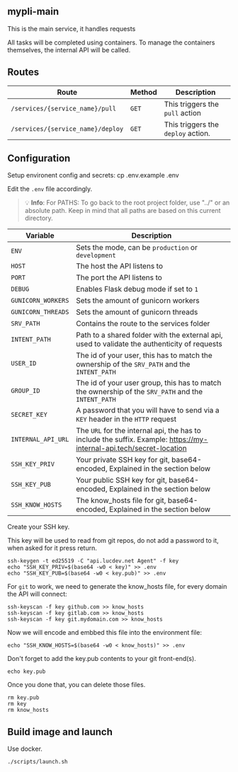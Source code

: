 ## mypli-main

This is the main service, it handles requests 

All tasks will be completed using containers. To manage the containers themselves, the internal API will be called.

## Routes

| Route | Method | Description
| --- | --- | --- |
| `/services/{service_name}/pull` | `GET` | This triggers the `pull` action |
| `/services/{service_name}/deploy` | `GET` | This triggers the `deploy` action. |


## Configuration

Setup environent config and secrets:
	cp .env.example .env

Edit the `.env` file accordingly.

> 💡 **Info**: For PATHS: To go back to the root project folder, use "../" or an absolute path. Keep in mind that all paths are based on this current directory.

| Variable | Description |
| --- | --- |
|  `ENV` | Sets the mode, can be `production` or `development` |
| `HOST` | The host the API listens to |
| `PORT` | The port the API listens to |
| `DEBUG` | Enables Flask debug mode if set to `1` |
| `GUNICORN_WORKERS` | Sets the amount of gunicorn workers |
| `GUNICORN_THREADS` | Sets the amount of gunicorn threads |
| `SRV_PATH` | Contains the route to the services folder |
| `INTENT_PATH` | Path to a shared folder with the external api, used to validate the authenticity of requests |
| `USER_ID` | The id of your user, this has to match the ownership of the `SRV_PATH` and the `INTENT_PATH` |
| `GROUP_ID` | The id of your user group, this has to match the ownership of the `SRV_PATH` and the `INTENT_PATH` |
| `SECRET_KEY` | A password that you will have to send via a `KEY` header in the `HTTP` request |
| `INTERNAL_API_URL` | The `URL` for the internal api, the has to include the suffix. Example: https://my-internal-api.tech/secret-location |
| `SSH_KEY_PRIV` | Your private SSH key for git, base64-encoded, Explained in the section below |
| `SSH_KEY_PUB` | Your public SSH key for git, base64-encoded, Explained in the section below |
| `SSH_KNOW_HOSTS` | The know_hosts file for git, base64-encoded, Explained in the section below |

Create your SSH key.

This key will be used to read from git repos, do not add a password to it, when asked for it press return.

	ssh-keygen -t ed25519 -C "api.lucdev.net Agent" -f key
	echo "SSH_KEY_PRIV=$(base64 -w0 < key)" >> .env
	echo "SSH_KEY_PUB=$(base64 -w0 < key.pub)" >> .env

For `git` to work, we need to generate the know_hosts file, for every domain the API will connect:

	ssh-keyscan -f key github.com >> know_hosts
	ssh-keyscan -f key gitlab.com >> know_hosts
	ssh-keyscan -f key git.mydomain.com >> know_hosts

Now we will encode and embbed this file into the environment file:

	echo "SSH_KNOW_HOSTS=$(base64 -w0 < know_hosts)" >> .env

Don't forget to add the key.pub contents to your git front-end(s).

	echo key.pub

Once you done that, you can delete those files.

	rm key.pub
	rm key
	rm know_hosts


## Build image and launch

Use docker.

	./scripts/launch.sh
